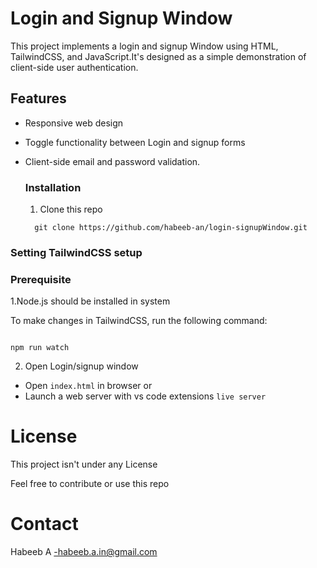 # Login and Signup Window

This project implements a login and signup Window using HTML, TailwindCSS, and JavaScript.It's designed as a simple demonstration of client-side user authentication.

## Features

- Responsive web design
- Toggle functionality between Login and signup forms
- Client-side email and password validation.

  ### Installation

  1. Clone this repo
  ```
    git clone https://github.com/habeeb-an/login-signupWindow.git
  ```

###  Setting TailwindCSS setup

### Prerequisite

1.Node.js should be installed in system


To make changes in TailwindCSS, run the following command:

```

npm run watch
```
  
  2. Open Login/signup window 

- Open ```index.html``` in browser or 
- Launch a web server with vs code extensions ```live server```



# License

This project isn't under any License

Feel free to contribute or use this repo

# Contact

Habeeb A -habeeb.a.in@gmail.com
